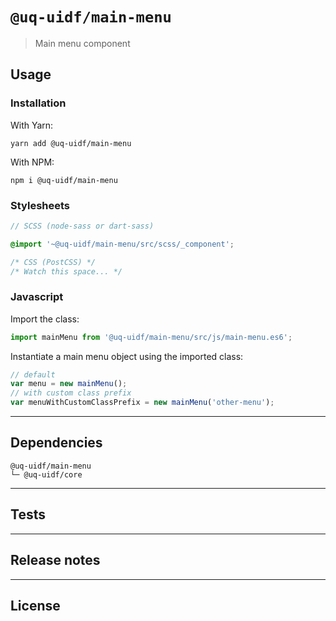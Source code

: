 # `@uq-uidf/main-menu`

> Main menu component

## Usage

### Installation

With Yarn:
```shell
yarn add @uq-uidf/main-menu
```

With NPM:
```shell
npm i @uq-uidf/main-menu
```

### Stylesheets

```scss
// SCSS (node-sass or dart-sass)

@import '~@uq-uidf/main-menu/src/scss/_component';
```

```css
/* CSS (PostCSS) */
/* Watch this space... */
```

### Javascript

Import the class:
```js
import mainMenu from '@uq-uidf/main-menu/src/js/main-menu.es6';
```

Instantiate a main menu object using the imported class:
```js
// default
var menu = new mainMenu();
// with custom class prefix
var menuWithCustomClassPrefix = new mainMenu('other-menu');
```

---

## Dependencies

```
@uq-uidf/main-menu
└─ @uq-uidf/core
```

---

## Tests

---

## Release notes

---

## License
